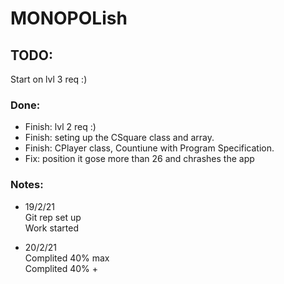 # MONOPOLish

## TODO: 

 Start on lvl 3 req :)   

### Done: 

- Finish: lvl 2 req :)
- Finish: seting up the CSquare class and array.
- Finish: CPlayer class, Countiune with Program Specification.
- Fix: position it gose more than 26 and chrashes the app


### Notes: 

- 19/2/21  
Git rep set up   
Work started

- 20/2/21  
Complited 40% max  
Complited 40% +
